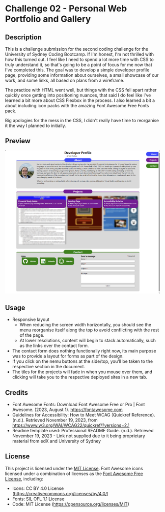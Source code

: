 # Challenge 02 - Personal Web Portfolio and Gallery
## Description
This is a challenge submission for the second coding challenge for the University of Sydney Coding Bootcamp.
If I'm honest, I'm not thrilled with how this turned out. I feel like I need to spend a lot more time with CSS to truly understand it, so that's going to be a point of focus for me now that I've completed this.
The goal was to develop a simple developer profile page, providing some information about ourselves, a small showcase of our work, and some links, all based on plans from a wireframe.

The practice with HTML went well, but things with the CSS fell apart rather quickly once getting into positioning nuances, that said I do feel like I've learned a bit more about CSS Flexbox in the process.
I also learned a bit a about including icon packs with the amazing Font Awesome Free Fonts pack.

Big apologies for the mess in the CSS, I didn't really have time to reorganise it the way I planned to initially.

## Preview
![A screenshot of the final submission in desktop layout](./project/preview-render-full.png)

## Usage
- Responsive layout
    - When reducing the screen width horizontally, you should see the menu reorganise itself along the top to avoid conflicting with the rest of the page.
    - At lower resolutions, content will begin to stack automatically, such as the links over the contact form.
- The contact form does nothing functionally right now, its main purpose was to provide a layout for forms as part of the design.
- If you click on the nemu buttons at the side/top, you'll be taken to the respective section in the document.
- The tiles for the projects will fade in when you mouse over them, and clicking will take you to the respective deployed sites in a new tab.

## Credits
- Font Awesome Fonts: Download Font Awesome Free or Pro | Font Awesome. (2023, August 1). https://fontawesome.com
- Guidelines for Accessibility: How to Meet WCAG (Quickref Reference). (n.d.). Retrieved November 19, 2023, from https://www.w3.org/WAI/WCAG22/quickref/?versions=2.1
- Readme template used: Professional README Guide. (n.d.). Retrieved November 19, 2023 - Link not supplied due to it being proprietary material from edX and University of Sydney

## License
This project is licensed under the [MIT License](./LICENSE).
Font Awesome icons licensed under a combination of licenses as the [Font Awesome Free License](./assets/fa/LICENSE.txt), including:
- Icons: CC BY 4.0 License (https://creativecommons.org/licenses/by/4.0/)
- Fonts: SIL OFL 1.1 License
- Code: MIT License (https://opensource.org/licenses/MIT)
